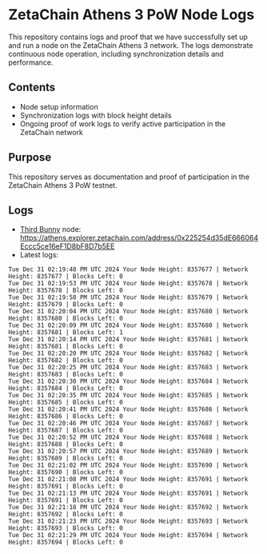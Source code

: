 # ZetaChain Athens 3 PoW Node Logs
This repository contains logs and proof that we have successfully set up and run a node on the ZetaChain Athens 3 network. The logs demonstrate continuous node operation, including synchronization details and performance.

## Contents
- Node setup information
- Synchronization logs with block height details
- Ongoing proof of work logs to verify active participation in the ZetaChain network

## Purpose
This repository serves as documentation and proof of participation in the ZetaChain Athens 3 PoW testnet.

## Logs

- [Third Bunny](https://thirdbunny.xyz/) node: https://athens.explorer.zetachain.com/address/0x225254d35dE666064Eccc5ce16eF1D8bF8D7b5EE
- Latest logs:
```
Tue Dec 31 02:19:48 PM UTC 2024 Your Node Height: 8357677 | Network Height: 8357677 | Blocks Left: 0
Tue Dec 31 02:19:53 PM UTC 2024 Your Node Height: 8357678 | Network Height: 8357678 | Blocks Left: 0
Tue Dec 31 02:19:58 PM UTC 2024 Your Node Height: 8357679 | Network Height: 8357679 | Blocks Left: 0
Tue Dec 31 02:20:04 PM UTC 2024 Your Node Height: 8357680 | Network Height: 8357680 | Blocks Left: 0
Tue Dec 31 02:20:09 PM UTC 2024 Your Node Height: 8357680 | Network Height: 8357681 | Blocks Left: 1
Tue Dec 31 02:20:14 PM UTC 2024 Your Node Height: 8357681 | Network Height: 8357681 | Blocks Left: 0
Tue Dec 31 02:20:20 PM UTC 2024 Your Node Height: 8357682 | Network Height: 8357682 | Blocks Left: 0
Tue Dec 31 02:20:25 PM UTC 2024 Your Node Height: 8357683 | Network Height: 8357683 | Blocks Left: 0
Tue Dec 31 02:20:30 PM UTC 2024 Your Node Height: 8357684 | Network Height: 8357684 | Blocks Left: 0
Tue Dec 31 02:20:35 PM UTC 2024 Your Node Height: 8357685 | Network Height: 8357685 | Blocks Left: 0
Tue Dec 31 02:20:41 PM UTC 2024 Your Node Height: 8357686 | Network Height: 8357686 | Blocks Left: 0
Tue Dec 31 02:20:46 PM UTC 2024 Your Node Height: 8357687 | Network Height: 8357687 | Blocks Left: 0
Tue Dec 31 02:20:52 PM UTC 2024 Your Node Height: 8357688 | Network Height: 8357688 | Blocks Left: 0
Tue Dec 31 02:20:57 PM UTC 2024 Your Node Height: 8357689 | Network Height: 8357689 | Blocks Left: 0
Tue Dec 31 02:21:02 PM UTC 2024 Your Node Height: 8357690 | Network Height: 8357690 | Blocks Left: 0
Tue Dec 31 02:21:08 PM UTC 2024 Your Node Height: 8357691 | Network Height: 8357691 | Blocks Left: 0
Tue Dec 31 02:21:13 PM UTC 2024 Your Node Height: 8357691 | Network Height: 8357691 | Blocks Left: 0
Tue Dec 31 02:21:18 PM UTC 2024 Your Node Height: 8357692 | Network Height: 8357692 | Blocks Left: 0
Tue Dec 31 02:21:23 PM UTC 2024 Your Node Height: 8357693 | Network Height: 8357693 | Blocks Left: 0
Tue Dec 31 02:21:29 PM UTC 2024 Your Node Height: 8357694 | Network Height: 8357694 | Blocks Left: 0
```
